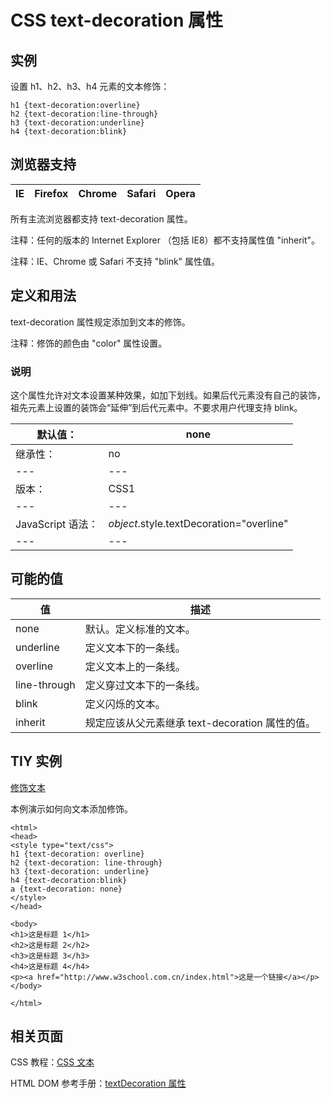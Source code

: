 # CSS text-decoration 属性



## 实例

设置 h1、h2、h3、h4 元素的文本修饰：

```
h1 {text-decoration:overline}
h2 {text-decoration:line-through}
h3 {text-decoration:underline}
h4 {text-decoration:blink}

```

## 浏览器支持

| IE | Firefox | Chrome | Safari | Opera |
| --- | --- | --- | --- | --- |

所有主流浏览器都支持 text-decoration 属性。

注释：任何的版本的 Internet Explorer （包括 IE8）都不支持属性值 "inherit"。

注释：IE、Chrome 或 Safari 不支持 "blink" 属性值。

## 定义和用法

text-decoration 属性规定添加到文本的修饰。

注释：修饰的颜色由 "color" 属性设置。

### 说明

这个属性允许对文本设置某种效果，如加下划线。如果后代元素没有自己的装饰，祖先元素上设置的装饰会“延伸”到后代元素中。不要求用户代理支持 blink。

| 默认值： | none |
| --- | --- |
| 继承性： | no |
| --- | --- |
| 版本： | CSS1 |
| --- | --- |
| JavaScript 语法： | _object_.style.textDecoration="overline" |
| --- | --- |

## 可能的值

| 值 | 描述 |
| --- | --- |
| none | 默认。定义标准的文本。 |
| underline | 定义文本下的一条线。 |
| overline | 定义文本上的一条线。 |
| line-through | 定义穿过文本下的一条线。 |
| blink | 定义闪烁的文本。 |
| inherit | 规定应该从父元素继承 text-decoration 属性的值。 |

## TIY 实例

[修饰文本](/tiy/t.asp?f=csse_text-decoration)

本例演示如何向文本添加修饰。

```
<html>
<head>
<style type="text/css">
h1 {text-decoration: overline}
h2 {text-decoration: line-through}
h3 {text-decoration: underline}
h4 {text-decoration:blink}
a {text-decoration: none}
</style>
</head>

<body>
<h1>这是标题 1</h1>
<h2>这是标题 2</h2>
<h3>这是标题 3</h3>
<h4>这是标题 4</h4>
<p><a href="http://www.w3school.com.cn/index.html">这是一个链接</a></p>
</body>

</html>

```

## 相关页面

CSS 教程：[CSS 文本](/css/css_text.asp "CSS 文本")

HTML DOM 参考手册：[textDecoration 属性](/jsref/prop_style_textdecoration.asp "HTML DOM textDecoration 属性")



